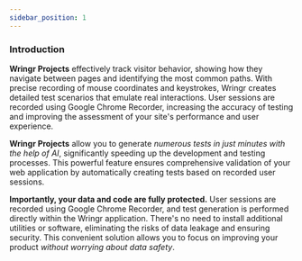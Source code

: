 ```yaml
---
sidebar_position: 1
---
```


### Introduction

**Wringr Projects** effectively track visitor behavior, showing how they navigate between pages and identifying the most common paths. With precise recording of mouse coordinates and keystrokes, Wringr creates detailed test scenarios that emulate real interactions. User sessions are recorded using Google Chrome Recorder, increasing the accuracy of testing and improving the assessment of your site's performance and user experience.

**Wringr Projects** allow you to generate *numerous tests in just minutes with the help of AI*, significantly speeding up the development and testing processes. This powerful feature ensures comprehensive validation of your web application by automatically creating tests based on recorded user sessions.

**Importantly, your data and code are fully protected.** User sessions are recorded using Google Chrome Recorder, and test generation is performed directly within the Wringr application. There's no need to install additional utilities or software, eliminating the risks of data leakage and ensuring security. This convenient solution allows you to focus on improving your product *without worrying about data safety*.


